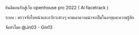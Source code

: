 ยินดีตอนรับสู่เว็บ openhouse prc 2022 ( Ai facetrack )

ระบบ : ตรวจจับใบหน้าและอวัยวะต่างๆ
       คาดเดาความน่าจะเป็นในอายุและความรู้สึก
       

จัดทำโดย @Jn03 - Gm13
